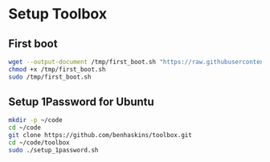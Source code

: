# Setup Toolbox

## First boot
```bash
wget --output-document /tmp/first_boot.sh "https://raw.githubusercontent.com/benhaskins/toolbox/refs/heads/main/first_boot.sh"
chmod +x /tmp/first_boot.sh
sudo /tmp/first_boot.sh
```

## Setup 1Password for Ubuntu

```bash
mkdir -p ~/code
cd ~/code
git clone https://github.com/benhaskins/toolbox.git
cd ~/code/toolbox
sudo ./setup_1password.sh
```
